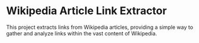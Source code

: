 # Wikipedia Article Link Extractor

This project extracts links from Wikipedia articles, providing a simple way to gather and analyze links within the vast content of Wikipedia.
